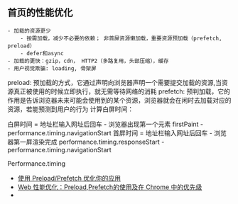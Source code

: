 ## 首页的性能优化
    - 加载的资源更少
        - 按需加载，减少不必要的依赖； 非首屏资源懒加载，重要资源预加载（prefetch, preload）
        - defer和async
    - 加载的更快：gzip，cdn， HTTP2（多路复用，头部压缩），缓存
    - 用户视觉欺骗: loading, 骨架屏

preload: 预加载的方式，它通过声明向浏览器声明一个需要提交加载的资源,当资源真正被使用的时候立即执行，就无需等待网络的消耗
prefetch: 预判加载，它的作用是告诉浏览器未来可能会使用到的某个资源，浏览器就会在闲时去加载对应的资源，若能预测到用户的行为
计算白屏时间：

白屏时间 = 地址栏输入网址后回车 - 浏览器出现第一个元素  firstPaint - performance.timing.navigationStart
首屏时间 = 地址栏输入网址后回车 - 浏览器第一屏渲染完成  performance.timing.responseStart - performance.timing.navigationStart

Performance.timing

- [使用 Preload/Prefetch 优化你的应用](https://zhuanlan.zhihu.com/p/48521680)
- [Web 性能优化：Preload,Prefetch的使用及在 Chrome 中的优先级](https://blog.fundebug.com/2019/04/11/understand-preload-and-prefetch/)
- []()